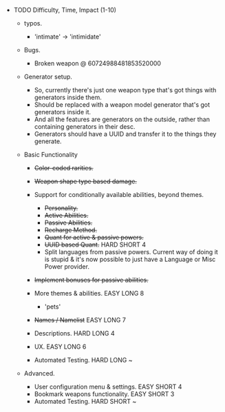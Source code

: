 - TODO                                                  Difficulty, Time, Impact (1-10)
    - typos.
        - 'intimate' -> 'intimidate'

    - Bugs.
        - Broken weapon @ 60724988481853520000

    - Generator setup.
        - So, currently there's just one weapon type that's got things with generators inside them.
        - Should be replaced with a weapon model generator that's got generators inside it.
        - And all the features are generators on the outside, rather than containing generators in their desc.
        - Generators should have a UUID and transfer it to the things they generate.  

    - Basic Functionality
        - ~~Color-coded rarities.~~
        - ~~Weapon shape type based damage.~~
        - Support for conditionally available abilities, beyond themes.
            - ~~Personality.~~
            - ~~Active Abilities.~~
            - ~~Passive Abilities.~~
            - ~~Recharge Method.~~
            - ~~Quant for active & passive powers.~~
            - ~~UUID based Quant.~~                         HARD SHORT  4
            - Split languages from passive powers. Current way of doing it is stupid & it's now possible to just have a Language or Misc Power provider. 

                        

        - ~~Implement bonuses for passive abilities.~~

        - More themes & abilities.                      EASY LONG   8
            - 'pets'
        
        - ~~Names / Namelist~~                          EASY LONG   7
        - Descriptions.                                 HARD LONG   4
        - UX.                                           EASY LONG   6
        - Automated Testing.                            HARD LONG   ~
    - Advanced.
        - User configuration menu & settings.           EASY SHORT  4
        - Bookmark weapons functionality.               EASY SHORT  3
        - Automated Testing.                            HARD SHORT  ~